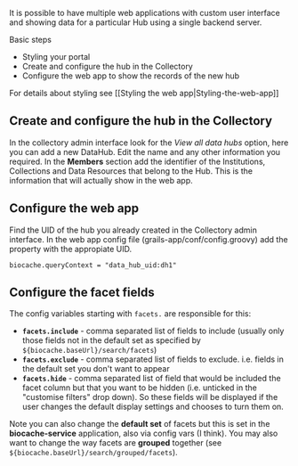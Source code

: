 It is possible to have multiple web applications with custom user interface and showing data for a particular Hub using a single backend server.

Basic steps
* Styling your portal
* Create and configure the hub in the Collectory
* Configure the web app to show the records of the new hub

For details about styling see [[Styling the web app|Styling-the-web-app]]

## Create and configure the hub in the Collectory
In the collectory admin interface look for the *View all data hubs* option, here you can add a new DataHub. Edit the name and any other information you required.
In the **Members** section add the identifier of the Institutions, Collections and Data Resources that belong to the Hub. This is the information that will actually show in the web app.

## Configure the web app
Find the UID of the hub you already created in the Collectory admin interface.
In the web app config file (grails-app/conf/config.groovy) add the property with the appropiate UID.

    biocache.queryContext = "data_hub_uid:dh1"

## Configure the facet fields 

The config variables starting with `facets.` are responsible for this:

* **`facets.include`** - comma separated list of fields to include (usually only those fields not in the default set as specified by `${biocache.baseUrl}/search/facets`)
* **`facets.exclude`** - comma separated list of fields to exclude. i.e. fields in the default set you don't want to appear
* **`facets.hide`** -  comma separated list of field that would be included the facet column but that you want to be hidden (i.e. unticked in the "customise filters" drop down). So these fields will be displayed if the user changes the default display settings and chooses to turn them on.

Note you can also change the **default set** of facets but this is set in the **biocache-service** application, also via config vars (I think). You may also want to change the way facets are **grouped** together (see `${biocache.baseUrl}/search/grouped/facets`).